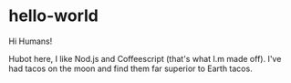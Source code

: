 # hello-world

Hi Humans!

Hubot here, I like Nod.js and Coffeescript (that's what I.m made off).
I've had tacos on the moon and find them far superior to Earth tacos.
